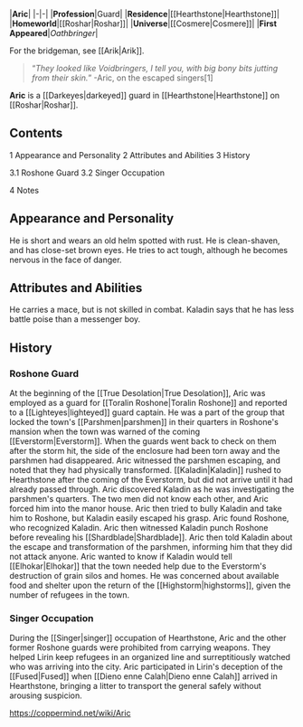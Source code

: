 |**Aric**|
|-|-|
|**Profession**|Guard|
|**Residence**|[[Hearthstone\|Hearthstone]]|
|**Homeworld**|[[Roshar\|Roshar]]|
|**Universe**|[[Cosmere\|Cosmere]]|
|**First Appeared**|*Oathbringer*|

For the bridgeman, see [[Arik\|Arik]].
>“*They looked like Voidbringers, I tell you, with big bony bits jutting from their skin.*”
\-Aric, on the escaped singers[1]


**Aric** is a [[Darkeyes\|darkeyed]] guard in [[Hearthstone\|Hearthstone]] on [[Roshar\|Roshar]].

## Contents

1 Appearance and Personality
2 Attributes and Abilities
3 History

3.1 Roshone Guard
3.2 Singer Occupation


4 Notes


## Appearance and Personality
He is short and wears an old helm spotted with rust. He is clean-shaven, and has close-set brown eyes. He tries to act tough, although he becomes nervous in the face of danger.

## Attributes and Abilities
He carries a mace, but is not skilled in combat. Kaladin says that he has less battle poise than a messenger boy.

## History
### Roshone Guard
At the beginning of the [[True Desolation\|True Desolation]], Aric was employed as a guard for [[Toralin Roshone\|Toralin Roshone]] and reported to a [[Lighteyes\|lighteyed]] guard captain. He was a part of the group that locked the town's [[Parshmen\|parshmen]] in their quarters in Roshone's mansion when the town was warned of the coming [[Everstorm\|Everstorm]]. When the guards went back to check on them after the storm hit, the side of the enclosure had been torn away and the parshmen had disappeared. Aric witnessed the parshmen escaping, and noted that they had physically transformed.
[[Kaladin\|Kaladin]] rushed to Hearthstone after the coming of the Everstorm, but did not arrive until it had already passed through. Aric discovered Kaladin as he was investigating the parshmen's quarters. The two men did not know each other, and Aric forced him into the manor house. Aric then tried to bully Kaladin and take him to Roshone, but Kaladin easily escaped his grasp. Aric found Roshone, who recognized Kaladin. Aric then witnessed Kaladin punch Roshone before revealing his [[Shardblade\|Shardblade]].
Aric then told Kaladin about the escape and transformation of the parshmen, informing him that they did not attack anyone. Aric wanted to know if Kaladin would tell [[Elhokar\|Elhokar]] that the town needed help due to the Everstorm's destruction of grain silos and homes. He was concerned about available food and shelter upon the return of the [[Highstorm\|highstorms]], given the number of refugees in the town.

### Singer Occupation
During the [[Singer\|singer]] occupation of Hearthstone, Aric and the other former Roshone guards were prohibited from carrying weapons. They helped Lirin keep refugees in an organized line and surreptitiously watched who was arriving into the city. Aric participated in Lirin's deception of the [[Fused\|Fused]] when [[Dieno enne Calah\|Dieno enne Calah]] arrived in Hearthstone, bringing a litter to transport the general safely without arousing suspicion.



https://coppermind.net/wiki/Aric